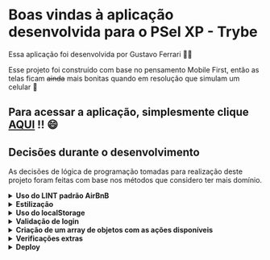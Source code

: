 # Boas vindas à aplicação desenvolvida para o PSel XP - Trybe

Essa aplicação foi desenvolvida por Gustavo Ferrari 🧑‍💻

Esse projeto foi construído com base no pensamento Mobile First, então as telas ficam ~~ainda~~ mais bonitas quando em resolução que simulam um celular 📱

## Para acessar a aplicação, simplesmente clique [AQUI](http://www.wikipedia.org/wiki/) !! 😄


## Decisões durante o desenvolvimento

As decisões de lógica de programação tomadas para realização deste projeto foram feitas com base nos métodos que considero ter mais domínio.

<details>
  <summary><strong>Uso do LINT padrão AirBnB</strong></summary><br />

  ➡️ Para a verificação da qualidade do código elaborado, utilizei o lint com as regras padronizadas pelo [AirBnB](https://www.npmjs.com/package/eslint-config-airbnb), amplamente utilizadas e aceitas pela comunidade; ✏️

</details>

<details>
  <summary><strong>Estilização</strong></summary><br />

  ➡️ A estilização deste projeto foi feita com CSS puro; 🎨

  ➡️ As cores e padrões utilizados foram retirados do material de referência enviado pela XP;

  ➡️ Pequenas alterações foram feitas para que o contraste ficasse adequado para visualização;


</details>

<details>
  <summary><strong>Uso do localStorage</strong></summary><br />
  
   - O <strong>Local Storage</strong> para salvamento de dados e manipulação posterior 💾

    ➡️ Salvamento do email utilizado para logar;

    ➡️ Data e hora do último login realizado;

    ➡️ Array de objetos contendo as ações disponíveis para compra ;

    ➡️ Array de objetos contendo as ações do cliente;

    ➡️ Saldo do cliente disponível em conta;
     
</details>

<details>
  <summary><strong>Validação de login</strong></summary><br />
  
  - Para acessar o applicativo, o usuário deve informar um e-mail em formato válido e uma senha com, no mínimo, 8 dígitos: 📧🔑

  ➡️ Para validar o formato do e-mail e o tamanho mínimo da senha, utilizei da biblioteca [YUP](https://www.npmjs.com/package/yup);

</details>

<details>
  <summary><strong>Criação de um array de objetos com as ações disponíveis</strong></summary><br />
  
   ➡️ Uma vez decidido que iria usar o *Local Storage* e o *Estado Centralizadodo* do [REACT](https://pt-br.reactjs.org/)
  para poder trabalhar com as ações disponíveis para compra, busquei por ações recomendadas em uma carteira 
  automatizada da XP, em JULHO/2022.

   ➡️ Criei um array de objetos contendo essas ações. 
  Após fazer o login, os dados desse array são enviados para o localStorage e para o estado centralizado, 
  para futuras manipulações. 📂

</details>

<details>
  <summary><strong>Verificações extras</strong></summary><br />
  
   - Validações extras foram inseridas para que o funcionamento da aplicação se aproxima-se um pouco da usabilidade real:

    ➡️ Não é possível comprar ações	se o saldo em conta for insuficiente 🚫

    ➡️ Não é possível comprar um número maior de ações do que disponível na corretora 🚫

    ➡️ Não é possível vender um número maior de ações do que o cliente possui 🚫

    ➡️ Os botões de compra e venda de ações são habilitados de forma dinâmica, de acordo
        com a possibilidade do cliente de realizar cada transação ✔️❌

    ➡️ Ao tentar realiar uma transação não permitida, o cliente recebe uma mensagem na tela informando 
        a impossibilidade de proseguir 🛑

</details>

<details>
  <summary><strong>Deploy</strong></summary><br />
  
   - Para maior facilidade de acesso à aplicação, utilizei o [VERCEL](https://vercel.com/) para dara deploy 🚀

</details>

